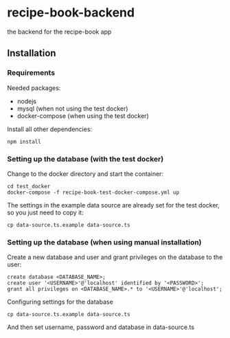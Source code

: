 # recipe-book-backend
the backend for the recipe-book app

## Installation

### Requirements
Needed packages:
- nodejs
- mysql (when not using the test docker)
- docker-compose (when using the test docker)

Install all other dependencies:
```
npm install
```

### Setting up the database (with the test docker)
Change to the docker directory and start the container:
```
cd test_docker
docker-compose -f recipe-book-test-docker-compose.yml up
```
The settings in the example data source are already set for the test docker, so you just need to copy it:
```
cp data-source.ts.example data-source.ts
```

### Setting up the database (when using manual installation)
Create a new database and user and grant privileges on the database to the user:
```
create database <DATABASE_NAME>;
create user '<USERNAME>'@'localhost' identified by '<PASSWORD>';
grant all privileges on <DATABASE_NAME>.* to '<USERNAME>'@'localhost';
```
Configuring settings for the database
```
cp data-source.ts.example data-source.ts
```
And then set username, password and database in data-source.ts